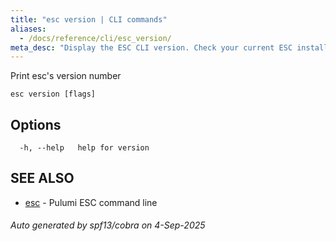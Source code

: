 ```yaml
---
title: "esc version | CLI commands"
aliases:
  - /docs/reference/cli/esc_version/
meta_desc: "Display the ESC CLI version. Check your current ESC installation version."
---
```




Print esc's version number

```
esc version [flags]
```

## Options

```
  -h, --help   help for version
```

## SEE ALSO

* [esc](/docs/esc/cli/commands/esc/)	 - Pulumi ESC command line

###### Auto generated by spf13/cobra on 4-Sep-2025
